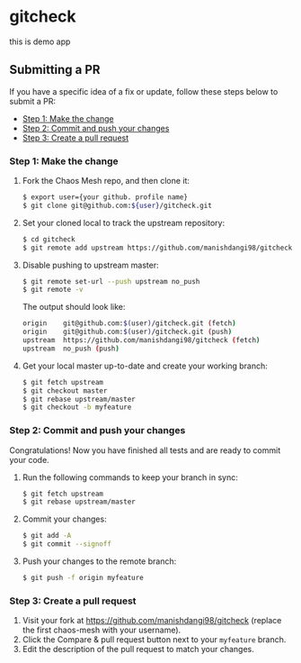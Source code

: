 # gitcheck

this is demo app

## Submitting a PR

If you have a specific idea of a fix or update, follow these steps below to submit a PR:

- [Step 1: Make the change](#step-1-make-the-change)
- [Step 2: Commit and push your changes](#step-2-commit-and-push-your-changes)
- [Step 3: Create a pull request](#step-3-create-a-pull-request)

### Step 1: Make the change

1. Fork the Chaos Mesh repo, and then clone it:

   ```bash
   $ export user={your github. profile name}
   $ git clone git@github.com:${user}/gitcheck.git
   ```
2. Set your cloned local to track the upstream repository:

   ```bash
   $ cd gitcheck
   $ git remote add upstream https://github.com/manishdangi98/gitcheck
   ```

3. Disable pushing to upstream master:

   ```bash
   $ git remote set-url --push upstream no_push
   $ git remote -v
   ```

   The output should look like:

   ```bash
   origin    git@github.com:$(user)/gitcheck.git (fetch)
   origin    git@github.com:$(user)/gitcheck.git (push)
   upstream  https://github.com/manishdangi98/gitcheck (fetch)
   upstream  no_push (push)
   ```
4. Get your local master up-to-date and create your working branch:

   ```bash
   $ git fetch upstream
   $ git checkout master
   $ git rebase upstream/master
   $ git checkout -b myfeature
   
### Step 2: Commit and push your changes

Congratulations! Now you have finished all tests and are ready to commit your code.

1. Run the following commands to keep your branch in sync:

   ```bash
   $ git fetch upstream
   $ git rebase upstream/master
   ```

2. Commit your changes:

   ```bash
   $ git add -A
   $ git commit --signoff
   ```

3. Push your changes to the remote branch:

   ```bash
   $ git push -f origin myfeature
   ```

### Step 3: Create a pull request

1. Visit your fork at <https://github.com/manishdangi98/gitcheck> (replace the first chaos-mesh with your username).
2. Click the Compare & pull request button next to your `myfeature` branch.
3. Edit the description of the pull request to match your changes.
